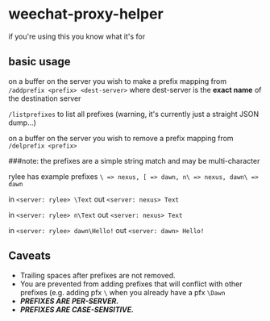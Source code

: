weechat-proxy-helper
====================

if you're using this you know what it's for

basic usage
------------
on a buffer on the server you wish to make a prefix mapping from
`/addprefix <prefix> <dest-server>`
where dest-server is the __exact name__ of the destination server

`/listprefixes` to list all prefixes (warning, it's currently just a straight JSON dump...)

on a buffer on the server you wish to remove a prefix mapping from
`/delprefix <prefix>`

###note:
the prefixes are a simple string match and may be multi-character

rylee has example prefixes `\ => nexus, [ => dawn, n\ => nexus, dawn\ => dawn`

in `<server: rylee> \Text`
out `<server: nexus> Text`

in `<server: rylee> n\Text`
out `<server: nexus> Text`

in `<server: rylee> dawn\Hello!`
out `<server: dawn> Hello!`

Caveats
------------

- Trailing spaces after prefixes are not removed.
- You are prevented from adding prefixes that will conflict with other prefixes (e.g. adding pfx `\` when you already have a pfx `\Dawn`
- ___PREFIXES ARE PER-SERVER.___
- ___PREFIXES ARE CASE-SENSITIVE.___
